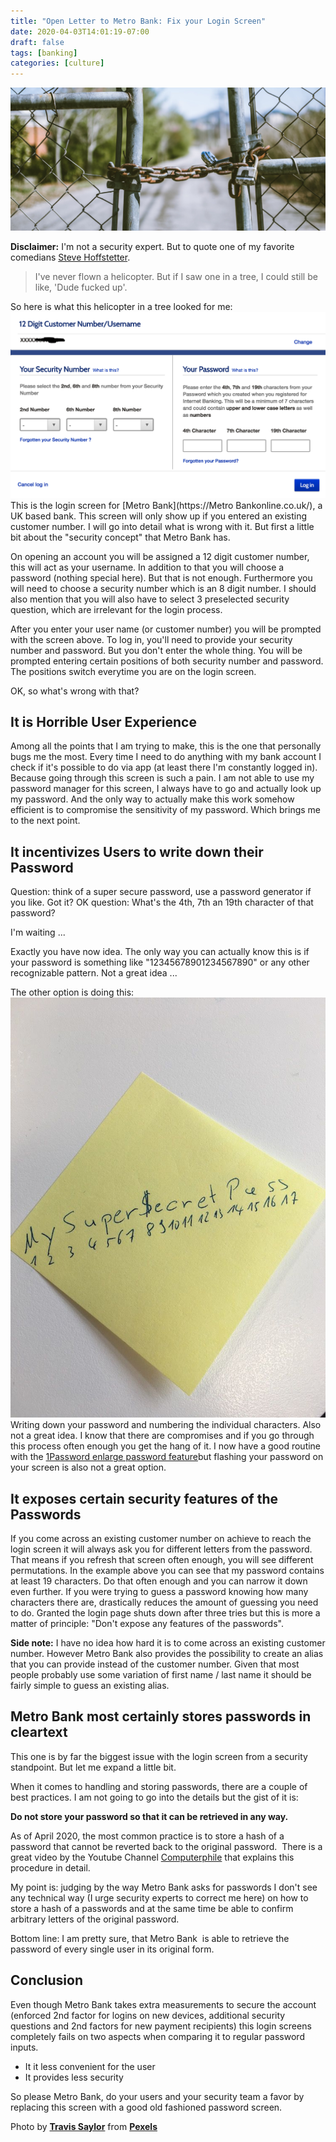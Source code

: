 ```yaml
---
title: "Open Letter to Metro Bank: Fix your Login Screen"
date: 2020-04-03T14:01:19-07:00
draft: false
tags: [banking]
categories: [culture]
---
```


![Metro Bank](header.jpg)

**Disclaimer:** I'm not a security expert. But to quote one of my favorite comedians [Steve Hoffstetter](https://www.scarymommy.com/mom-heckles-comedian-steve-hofstetter-viral-video/).

> I've never flown a helicopter. But if I saw one in a tree, I could still be like, 'Dude fucked up'.

So here is what this helicopter in a tree looked for me:
![Metro Bank Login Screen](login_screen.png)
This is the login screen for [Metro Bank](https://Metro Bankonline.co.uk/), a UK based bank. This screen will only show up if you entered an existing customer number. I will go into detail what is wrong with it. But first a little bit about the "security concept" that Metro Bank has.

On opening an account you will be assigned a 12 digit customer number, this will act as your username. In addition to that you will choose a password (nothing special here). But that is not enough. Furthermore you will need to choose a security number which is an 8 digit number. I should also mention that you will also have to select 3 preselected security question, which are irrelevant for the login process.

After you enter your user name (or customer number) you will be prompted with the screen above. To log in, you'll need to provide your security number and password. But you don't enter the whole thing. You will be prompted entering certain positions of both security number and password. The positions switch everytime you are on the login screen.

OK, so what's wrong with that?

## It is Horrible User Experience

Among all the points that I am trying to make, this is the one that personally bugs me the most. Every time I need to do anything with my bank account I check if it's possible to do via app (at least there I'm constantly logged in). Because going through this screen is such a pain. I am not able to use my password manager for this screen, I always have to go and actually look up my password. And the only way to actually make this work somehow efficient is to compromise the sensitivity of my password. Which brings me to the next point.

## It incentivizes Users to write down their Password

Question: think of a super secure password, use a password generator if you like. Got it? OK question: What's the 4th, 7th an 19th character of that password?

I'm waiting ...

Exactly you have now idea. The only way you can actually know this is if your password is something like "12345678901234567890" or any other recognizable pattern. Not a great idea ...

The other option is doing this:
![Long Password Written Down](written_password.jpg)
Writing down your password and numbering the individual characters. Also not a great idea. I know that there are compromises and if you go through this process often enough you get the hang of it. I now have a good routine with the [1Password enlarge password feature](https://support.1password.com/getting-started-mac/#enlarge-passwords)but flashing your password on your screen is also not a great option.

## It exposes certain security features of the Passwords

If you come across an existing customer number on achieve to reach the login screen it will always ask you for different letters from the password. That means if you refresh that screen often enough, you will see different permutations. In the example above you can see that my password contains at least 19 characters. Do that often enough and you can narrow it down even further. If you were trying to guess a password knowing how many characters there are, drastically reduces the amount of guessing you need to do. Granted the login page shuts down after three tries but this is more a matter of principle: "Don't expose any features of the passwords".

**Side note:** I have no idea how hard it is to come across an existing customer number. However Metro Bank also provides the possibility to create an alias that you can provide instead of the customer number. Given that most people probably use some variation of first name / last name it should be fairly simple to guess an existing alias.

## Metro Bank most certainly stores passwords in cleartext

This one is by far the biggest issue with the login screen from a security standpoint. But let me expand a little bit.

When it comes to handling and storing passwords, there are a couple of best practices. I am not going to go into the details but the gist of it is:

**Do not store your password so that it can be retrieved in any way.**

As of April 2020, the most common practice is to store a hash of a password that cannot be reverted back to the original password.  There is a great video by the Youtube Channel [Computerphile](https://www.youtube.com/channel/UC9-y-6csu5WGm29I7JiwpnA) that explains this procedure in detail.

My point is: judging by the way Metro Bank asks for passwords I don't see any technical way (I urge security experts to correct me here) on how to store a hash of a passwords and at the same time be able to confirm arbitrary letters of the original password.

Bottom line: I am pretty sure, that Metro Bank  is able to retrieve the password of every single user in its original form.

## Conclusion

Even though Metro Bank takes extra measurements to secure the account (enforced 2nd factor for logins on new devices, additional security questions and 2nd factors for new payment recipients) this login screens completely fails on two aspects when comparing it to regular password inputs.

- It it less convenient for the user
- It provides less security

So please Metro Bank, do your users and your security team a favor by replacing this screen with a good old fashioned password screen.

Photo by **[Travis Saylor](https://www.pexels.com/@travis-saylor-271738?utm_content=attributionCopyText&amp;utm_medium=referral&amp;utm_source=pexels)** from **[Pexels](https://www.pexels.com/photo/cyclone-fence-in-shallow-photography-951408/?utm_content=attributionCopyText&amp;utm_medium=referral&amp;utm_source=pexels)**
